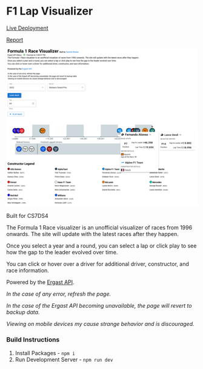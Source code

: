 # F1 Lap Visualizer

[Live Deployment](https://f1-visualization.vercel.app/)

[Report](/report/CS7DS4%20Assignment%203%20Report.md)

![Untitled](/report/CS7DS4%20Assignment%203%20Report/Untitled.png)

Built for CS7DS4

The Formula 1 Race visualizer is an unofficial visualizer of races from 1996 onwards. The site will update with the latest races after they happen.

Once you select a year and a round, you can select a lap or click play to see how the gap to the leader evolved over time.

You can click or hover over a driver for additional driver, constructor, and race information.

Powered by the [Ergast API](http://ergast.com/mrd).

_In the case of any error, refresh the page._

_In the case of the Ergast API becoming unavailable, the page will revert to backup data._

_Viewing on mobile devices my cause strange behavior and is discouraged._

### Build Instructions

1. Install Packages - `npm i`
2. Run Development Server - `npm run dev`
